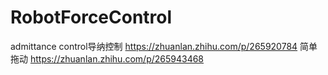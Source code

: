 # RobotForceControl
admittance control导纳控制
https://zhuanlan.zhihu.com/p/265920784
简单拖动
https://zhuanlan.zhihu.com/p/265943468
